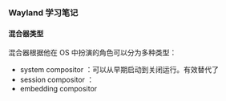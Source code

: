 ### Wayland 学习笔记


#### 混合器类型

混合器根据他在 OS 中扮演的角色可以分为多种类型：

* system compositor ：可以从早期启动到关闭运行。有效替代了
* session compositor ：
* embedding compositor
